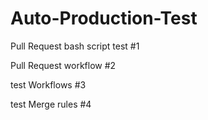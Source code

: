 # Auto-Production-Test

Pull Request bash script test #1

Pull Request workflow #2

test Workflows #3

test Merge rules #4
